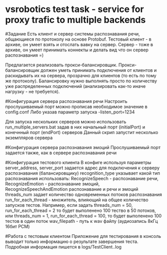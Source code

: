 # vsrobotics test task - service for proxy trafic to multiple backends

#Задание
Есть клиент и сервер системы распознавания речи, общающиеся по протоколу на основе Protobuf.
Тестовый клиент - в архиве, он умеет взять и отослать вавку на сервер.
Сервер - тоже в архиве, он умеет принимать коннекты и делать вид что он сервер распознавания =)

Предлагается реализовать прокси-балансировщик.
Прокси-балансировщик должен уметь принимать подключения от клиентов и раскидывать их на сервера, прозрачно для клиентов (то есть по тому же протоколу).
Балансировку нужно выполнять просто по количеству уже распределенных подключений (анализировать как-то иначе нагрузку - не требуется).

#Конфигурация сервера распознавания речи
Настроить прослушиваемый порт можно прописав необходимое значение в config.conf
Либо указав параметр запуска -listen_port=1234

Для запуска нескольких серверов можно использовать run_multiple_servers.bat задав в них начальный порт (initialPort) и конечнный порт (endPort) серверов
Данный скрип запустит несколько экземпляров сервера

#Конфигурация сервера распознавания эмоций
Прослушиваемый порт задается также, как в сервере распознавания речи

#Конфигурация тестового клиента
В конфиге используя параметры server_address, server_port задается адрес для подключения к серверу распознавания (балансировщику)
recognition_type указывает какой тип распознавания использовать: RecognizeSpeech - распознавание речи, RecognizeEmotion - распознавание эмоций, RecognizeSpeechAndEmotion распознавание и речи и эмоций
threads_num задает количество одновременных потоков распознавания
run_for_each_thread - множитель, влияющий на общее количество запусков тестов. Например, если задать threads_num = 50, run_for_each_thread = 2 то будет выполенено 100 тество в 50 потоков, или threads_num = 1, run_for_each_thread = 100, то будет выполенено 100 тестов в один поток
wav_filepath - путь к wav файлу (аудиозапись 8кГц 16бит PCM)

#Работа с тестовым клиентом
Приложение для тестирования в консоль выводит только информацию о результате завершения теста. Подробная информация пишется в logs/TestClient.<date>.log
